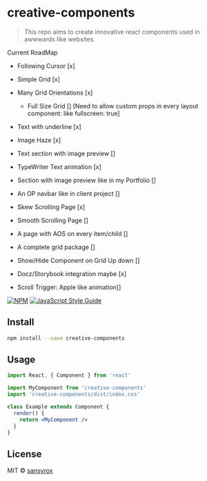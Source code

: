 # creative-components

> This repo aims to create innovative react components used in awwwards like websites.

Current RoadMap

- Following Cursor [x]

- Simple Grid [x]

- Many Grid Orientations [x]

  - Full Size Grid [] [Need to allow custom props in every layout component: like fullscreen: true]

- Text with underline [x]

- Image Haze [x]

- Text section with image preview []

- TypeWriter Text animation [x]

- Section with image preview like in my Portfolio []

- An OP navbar like in client project []

- Skew Scrolling Page [x]

- Smooth Scrolling Page []

- A page with AOS on every item/child []

- A complete grid package []

- Show/Hide Component on Grid Up down []

- Docz/Storybook integration maybe [x]

- Scroll Trigger: Apple like animation[]

[![NPM](https://img.shields.io/npm/v/creative-components.svg)](https://www.npmjs.com/package/creative-components) [![JavaScript Style Guide](https://img.shields.io/badge/code_style-standard-brightgreen.svg)](https://standardjs.com)

## Install

```bash
npm install --save creative-components
```

## Usage

```jsx
import React, { Component } from 'react'

import MyComponent from 'creative-components'
import 'creative-components/dist/index.css'

class Example extends Component {
  render() {
    return <MyComponent />
  }
}
```

## License

MIT © [sansyrox](https://github.com/sansyrox)
